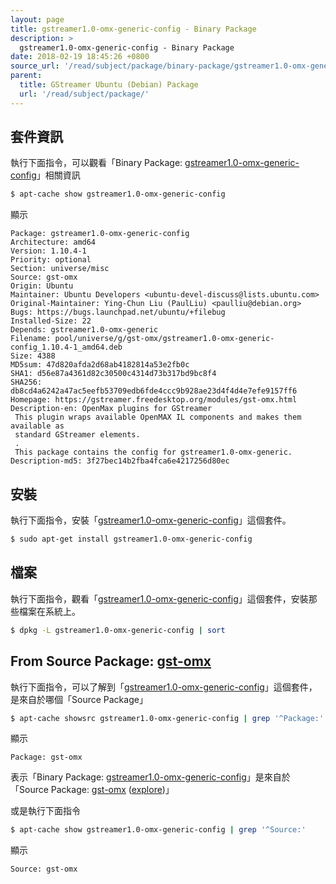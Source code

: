 ```yaml
---
layout: page
title: gstreamer1.0-omx-generic-config - Binary Package
description: >
  gstreamer1.0-omx-generic-config - Binary Package
date: 2018-02-19 18:45:26 +0800
source_url: '/read/subject/package/binary-package/gstreamer1.0-omx-generic-config/index.md'
parent:
  title: GStreamer Ubuntu (Debian) Package
  url: '/read/subject/package/'
---
```



## 套件資訊

執行下面指令，可以觀看「Binary Package: [gstreamer1.0-omx-generic-config](https://packages.ubuntu.com/artful/gstreamer1.0-omx-generic-config)」相關資訊

``` sh
$ apt-cache show gstreamer1.0-omx-generic-config
```

顯示

```
Package: gstreamer1.0-omx-generic-config
Architecture: amd64
Version: 1.10.4-1
Priority: optional
Section: universe/misc
Source: gst-omx
Origin: Ubuntu
Maintainer: Ubuntu Developers <ubuntu-devel-discuss@lists.ubuntu.com>
Original-Maintainer: Ying-Chun Liu (PaulLiu) <paulliu@debian.org>
Bugs: https://bugs.launchpad.net/ubuntu/+filebug
Installed-Size: 22
Depends: gstreamer1.0-omx-generic
Filename: pool/universe/g/gst-omx/gstreamer1.0-omx-generic-config_1.10.4-1_amd64.deb
Size: 4388
MD5sum: 47d820afda2d68ab4182814a53e2fb0c
SHA1: d56e87a4361d82c30500c4314d73b317bd9bc8f4
SHA256: db8cd4a6242a47ac5eefb53709edb6fde4ccc9b928ae23d4f4d4e7efe9157ff6
Homepage: https://gstreamer.freedesktop.org/modules/gst-omx.html
Description-en: OpenMax plugins for GStreamer
 This plugin wraps available OpenMAX IL components and makes them available as
 standard GStreamer elements.
 .
 This package contains the config for gstreamer1.0-omx-generic.
Description-md5: 3f27bec14b2fba4fca6e4217256d80ec

```

## 安裝

執行下面指令，安裝「[gstreamer1.0-omx-generic-config](https://packages.ubuntu.com/artful/gstreamer1.0-omx-generic-config)」這個套件。

``` sh
$ sudo apt-get install gstreamer1.0-omx-generic-config
```

## 檔案

執行下面指令，觀看「[gstreamer1.0-omx-generic-config](https://packages.ubuntu.com/artful/gstreamer1.0-omx-generic-config)」這個套件，安裝那些檔案在系統上。

``` sh
$ dpkg -L gstreamer1.0-omx-generic-config | sort
```


## From Source Package: [gst-omx](/book-framework-gstreamer/read/subject/package/source-package/gst-omx)

執行下面指令，可以了解到「[gstreamer1.0-omx-generic-config](https://packages.ubuntu.com/artful/gstreamer1.0-omx-generic-config)」這個套件，是來自於哪個「Source Package」

``` sh
$ apt-cache showsrc gstreamer1.0-omx-generic-config | grep '^Package:'
```

顯示

```
Package: gst-omx
```
表示「Binary Package: [gstreamer1.0-omx-generic-config](https://packages.ubuntu.com/artful/gstreamer1.0-omx-generic-config)」是來自於「Source Package: [gst-omx](https://packages.ubuntu.com/source/artful/gst-omx) ([explore](/book-framework-gstreamer/read/subject/package/source-package/gst-omx))」

或是執行下面指令

``` sh
$ apt-cache show gstreamer1.0-omx-generic-config | grep '^Source:'
```

顯示

```
Source: gst-omx
```
